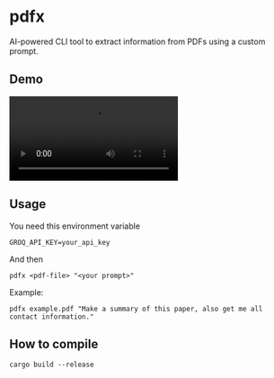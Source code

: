 # pdfx

AI-powered CLI tool to extract information from PDFs using a custom prompt.

## Demo

<video src=https://github.com/user-attachments/assets/ff53181b-07d2-452a-8d15-898634447f13>A video showing various Brush features and scenes</video>

## Usage

You need this environment variable

```
GROQ_API_KEY=your_api_key
```

And then

```
pdfx <pdf-file> "<your prompt>"
```

Example:

```
pdfx example.pdf "Make a summary of this paper, also get me all contact information."
```

## How to compile

```
cargo build --release
```
